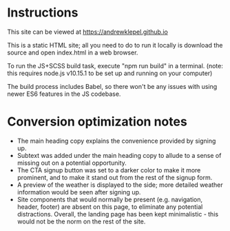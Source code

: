 # Instructions
This site can be viewed at https://andrewklepel.github.io

This is a static HTML site; all you need to do to run it locally is download the source and open index.html in a web browser.

To run the JS+SCSS build task, execute "npm run build" in a terminal. (note: this requires node.js v10.15.1 to be set up and running on your computer)

The build process includes Babel, so there won't be any issues with using newer ES6 features in the JS codebase.

# Conversion optimization notes
* The main heading copy explains the convenience provided by signing up.
* Subtext was added under the main heading copy to allude to a sense of missing out on a potential opportunity.
* The CTA signup button was set to a darker color to make it more prominent, and to make it stand out from the rest of the signup form.
* A preview of the weather is displayed to the side; more detailed weather information would be seen after signing up.
* Site components that would normally be present (e.g. navigation, header, footer) are absent on this page, to eliminate any potential distractions. Overall, the landing page has been kept minimalistic - this would not be the norm on the rest of the site.
